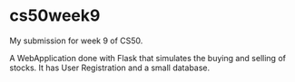 # cs50week9
My submission for week 9 of CS50. 

A WebApplication done with Flask that simulates the buying and selling of stocks.
It has User Registration and a small database.
